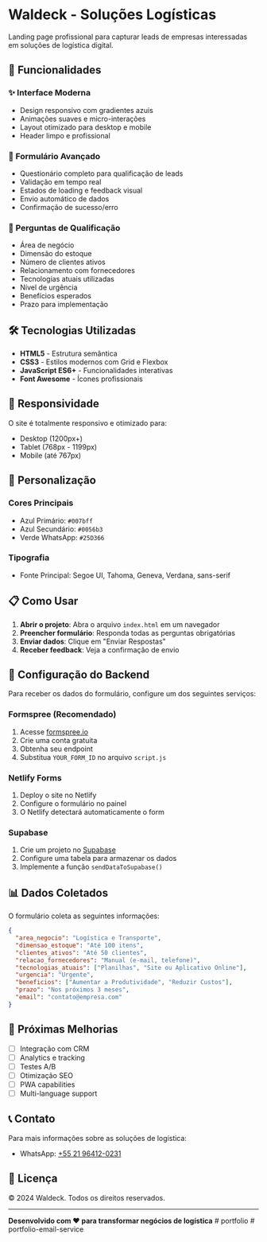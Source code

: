 # Waldeck - Soluções Logísticas

Landing page profissional para capturar leads de empresas interessadas em soluções de logística digital.

## 🚀 Funcionalidades

### ✨ Interface Moderna
- Design responsivo com gradientes azuis
- Animações suaves e micro-interações
- Layout otimizado para desktop e mobile
- Header limpo e profissional

### 📝 Formulário Avançado
- Questionário completo para qualificação de leads
- Validação em tempo real
- Estados de loading e feedback visual
- Envio automático de dados
- Confirmação de sucesso/erro

### 🎯 Perguntas de Qualificação
- Área de negócio
- Dimensão do estoque
- Número de clientes ativos
- Relacionamento com fornecedores
- Tecnologias atuais utilizadas
- Nível de urgência
- Benefícios esperados
- Prazo para implementação

## 🛠️ Tecnologias Utilizadas

- **HTML5** - Estrutura semântica
- **CSS3** - Estilos modernos com Grid e Flexbox
- **JavaScript ES6+** - Funcionalidades interativas
- **Font Awesome** - Ícones profissionais

## 📱 Responsividade

O site é totalmente responsivo e otimizado para:
- Desktop (1200px+)
- Tablet (768px - 1199px)
- Mobile (até 767px)

## 🎨 Personalização

### Cores Principais
- Azul Primário: `#007bff`
- Azul Secundário: `#0056b3`
- Verde WhatsApp: `#25D366`

### Tipografia
- Fonte Principal: Segoe UI, Tahoma, Geneva, Verdana, sans-serif

## 📋 Como Usar

1. **Abrir o projeto**: Abra o arquivo `index.html` em um navegador
2. **Preencher formulário**: Responda todas as perguntas obrigatórias
3. **Enviar dados**: Clique em "Enviar Respostas"
4. **Receber feedback**: Veja a confirmação de envio

## 🔧 Configuração do Backend

Para receber os dados do formulário, configure um dos seguintes serviços:

### Formspree (Recomendado)
1. Acesse [formspree.io](https://formspree.io)
2. Crie uma conta gratuita
3. Obtenha seu endpoint
4. Substitua `YOUR_FORM_ID` no arquivo `script.js`

### Netlify Forms
1. Deploy o site no Netlify
2. Configure o formulário no painel
3. O Netlify detectará automaticamente o form

### Supabase
1. Crie um projeto no [Supabase](https://supabase.com)
2. Configure uma tabela para armazenar os dados
3. Implemente a função `sendDataToSupabase()`

## 📊 Dados Coletados

O formulário coleta as seguintes informações:

```json
{
  "area_negocio": "Logística e Transporte",
  "dimensao_estoque": "Até 100 itens",
  "clientes_ativos": "Até 50 clientes",
  "relacao_fornecedores": "Manual (e-mail, telefone)",
  "tecnologias_atuais": ["Planilhas", "Site ou Aplicativo Online"],
  "urgencia": "Urgente",
  "beneficios": ["Aumentar a Produtividade", "Reduzir Custos"],
  "prazo": "Nos próximos 3 meses",
  "email": "contato@empresa.com"
}
```

## 🎯 Próximas Melhorias

- [ ] Integração com CRM
- [ ] Analytics e tracking
- [ ] Testes A/B
- [ ] Otimização SEO
- [ ] PWA capabilities
- [ ] Multi-language support

## 📞 Contato

Para mais informações sobre as soluções de logística:
- WhatsApp: [+55 21 96412-0231](https://wa.me/5521964120231)

## 📄 Licença

© 2024 Waldeck. Todos os direitos reservados.

---

**Desenvolvido com ❤️ para transformar negócios de logística**
#   p o r t f o l i o  
 #   p o r t f o l i o - e m a i l - s e r v i c e  
 